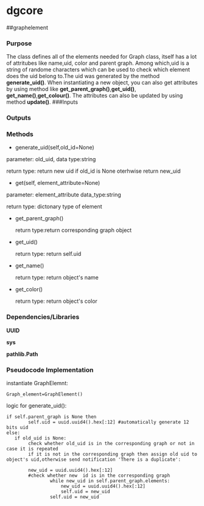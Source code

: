 # dgcore
##graphelement

### Purpose
The class defines all of the elements needed for Graph class, itself has a lot of attritubes
like name,uid, color and parent graph. Among which,uid is a string of randome characters which can
be used to check which element does the uid belong to.The uid was generated by the method
**generate_uid()**. When instantiating a new object, you can also get attributes by using method like **get_parent_graph()**,**get_uid()**, **get_name()**,**get_colour()**.
The attributes can also be updated by using method **update()**.
###Inputs

### Outputs

### Methods
- generate_uid(self,old_id=None)

parameter: old_uid, data type:string

return type: return new uid if old_id is None oterhwise return new_uid

- get(self, element_attribute=None)

parameter: element_attribute data_type:string

return type: dictonary type of element

- get_parent_graph()
  
  return type:return corresponding graph object
 
- get_uid()

  return type: return self.uid

- get_name()

  return type: return object's name

- get_color()
  
  return type: return object's color

### Dependencies/Libraries
**UUID**

**sys**

**pathlib.Path**

### Pseudocode Implementation
instantiate GraphElemnt:

    Graph_element=GraphElement()

logic for generate_uid():

    if self.parent_graph is None then 
            self.uid = uuid.uuid4().hex[:12] #automatically generate 12 bits uid
    else:
       if old_uid is None:
            check whether old_uid is in the corresponding graph or not in case it is repeated
            if it is not in the corresponding graph then assign old uid to object's uid,otherwise send notification 'There is a duplicate':
  
            new_uid = uuid.uuid4().hex[:12]
            #check whether new  id is in the corresponding graph
                    while new_uid in self.parent_graph.elements:
                        new_uid = uuid.uuid4().hex[:12]
                        self.uid = new_uid
                    self.uid = new_uid
            
           
           
    